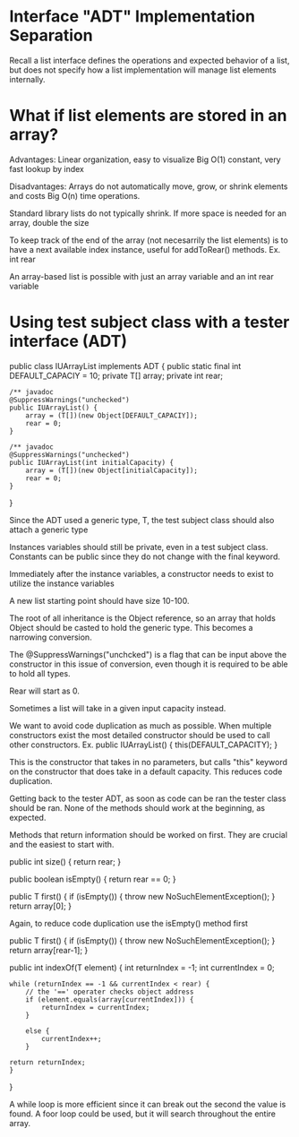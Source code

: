 # Interface "ADT" Implementation Separation
Recall a list interface defines the operations and expected behavior of a list, but does not specify how a list implementation will manage list elements internally.

# What if list elements are stored in an array?
Advantages:
Linear organization, easy to visualize
Big O(1) constant, very fast lookup by index

Disadvantages:
Arrays do not automatically move, grow, or shrink elements and costs Big O(n) time operations.

Standard library lists do not typically shrink. If more space is needed for an array, double the size

To keep track of the end of the array (not necesarrily the list elements) is to have a next available index instance, useful for addToRear() methods. Ex. int rear

An array-based list is possible with just an array variable and an int rear variable

# Using test subject class with a tester interface (ADT)
public class IUArrayList<T> implements ADT<T> {
    public static final int DEFAULT_CAPACIY = 10;
    private T[] array;
    private int rear;

    /** javadoc
    @SuppressWarnings("unchecked")
    public IUArrayList() {
        array = (T[])(new Object[DEFAULT_CAPACIY]);
        rear = 0;
    }

    /** javadoc
    @SuppressWarnings("unchecked")
    public IUArrayList(int initialCapacity) {
        array = (T[])(new Object[initialCapacity]);
        rear = 0;
    }
}

Since the ADT used a generic type, T, the test subject class should also attach a generic type

Instances variables should still be private, even in a test subject class. Constants can be public since they do not change with the final keyword.

Immediately after the instance variables, a constructor needs to exist to utilize the instance variables

A new list starting point should have size 10-100.

The root of all inheritance is the Object reference, so an array that holds Object should be casted to hold the generic type. This becomes a narrowing conversion.

The @SuppressWarnings("unchcked") is a flag that can be input above the constructor in this issue of conversion, even though it is required to be able to hold all types.

Rear will start as 0.

Sometimes a list will take in a given input capacity instead.

We want to avoid code duplication as much as possible. When multiple constructors exist the most detailed constructor should be used to call other constructors.
Ex.
    public IUArrayList() {
        this(DEFAULT_CAPACITY);
    }

This is the constructor that takes in no parameters, but calls "this" keyword on the constructor that does take in a default capacity. This reduces code duplication.

Getting back to the tester ADT, as soon as code can be ran the tester class should be ran. None of the methods should work at the beginning, as expected.

Methods that return information should be worked on first. They are crucial and the easiest to start with.

public int size() {
    return rear;
}

public boolean isEmpty() {
    return rear == 0;
}

public T first() {
    if (isEmpty()) {
        throw new NoSuchElementException();
    }
    return array[0];
}

Again, to reduce code duplication use the isEmpty() method first

public T first() {
    if (isEmpty()) {
        throw new NoSuchElementException();
    }
    return array[rear-1];
}

public int indexOf(T element) {
    int returnIndex = -1;
    int currentIndex = 0;

    while (returnIndex == -1 && currentIndex < rear) {
        // the '==' operater checks object address
        if (element.equals(array[currentIndex])) {
            returnIndex = currentIndex;
        }
            
        else {
            currentIndex++;
        }

    return returnIndex;
    }
}

A while loop is more efficient since it can break out the second the value is found.
A foor loop could be used, but it will search throughout the entire array.